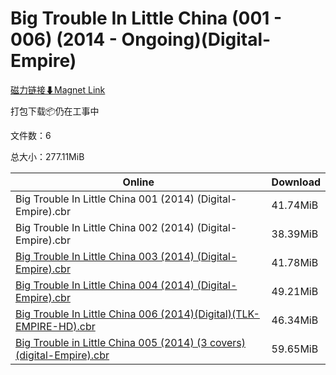 # Big Trouble In Little China (001 - 006) (2014 - Ongoing)(Digital-Empire)

[磁力链接⬇Magnet Link](magnet:?xt=urn:btih:52140a47d388a7b78e9d3dd3b1dc24b39ded9490&dn=Big%20Trouble%20In%20Little%20China%20%28001%20-%20006%29%20%282014%20-%20Ongoing%29%28Digital-Empire%29)

打包下载📦仍在工事中

文件数：6

总大小：277.11MiB

Online | Download
--- | ---
Big Trouble In Little China 001 (2014) (Digital-Empire).cbr | 41.74MiB
Big Trouble In Little China 002 (2014) (Digital-Empire).cbr | 38.39MiB
[Big Trouble In Little China 003 (2014) (Digital-Empire).cbr](https://github.com/alicewish/markdown/blob/master/comic/Big-Trouble-In-Little-China-003-2014-Digital-Empire-cbr.md) | 41.78MiB
[Big Trouble In Little China 004 (2014) (Digital-Empire).cbr](https://github.com/alicewish/markdown/blob/master/comic/Big-Trouble-In-Little-China-004-2014-Digital-Empire-cbr.md) | 49.21MiB
[Big Trouble In Little China 006 (2014)(Digital)(TLK-EMPIRE-HD).cbr](https://github.com/alicewish/markdown/blob/master/comic/Big-Trouble-In-Little-China-006-2014-Digital-TLK-EMPIRE-HD-cbr.md) | 46.34MiB
[Big Trouble in Little China 005 (2014) (3 covers) (digital-Empire).cbr](https://github.com/alicewish/markdown/blob/master/comic/Big-Trouble-in-Little-China-005-2014-3-covers-digital-Empire-cbr.md) | 59.65MiB